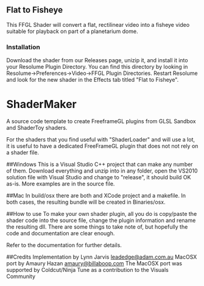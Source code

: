 ## Flat to Fisheye
This FFGL Shader will convert a flat, rectilinear video into a fisheye video suitable for playback on part of a planetarium dome. 

### Installation
Download the shader from our Releases page, unizip it, and install it into your Resolume Plugin Directory. You can find this directory by looking in Resolume->Preferences->Video->FFGL Plugin Directories. Restart Resolume and look for the new shader in the Effects tab titled "Flat to Fisheye".

# ShaderMaker
A source code template to create FreeframeGL plugins from GLSL Sandbox and ShaderToy shaders.

For the shaders that you find useful with "ShaderLoader" and will use a lot,
it is useful to have a dedicated FreeFrameGL plugin that does not not rely on a shader file.

##Windows
This is a Visual Studio C++ project that can make any number of them.
Download everything and unzip into in any folder, open the VS2010 solution file with
Visual Studio and change to "release", it should build OK as-is. More examples are in the source file.

##Mac
In build/osx there are both and XCode project and a makefile. In both cases, the resulting bundle will be created in
Binaries/osx. 

##How to use
To make your own shader plugin, all you do is copy/paste the shader code into the source file,
change the plugin information and rename the resulting dll. There are some things to take note of, 
but hopefully the code and documentation are clear enough.

Refer to the documentation for further details.

##Credits
Implementation by Lynn Jarvis leadedge@adam.com.au
MacOSX port by Amaury Hazan amaury@billaboop.com
The MacOSX port was supported by Coldcut/Ninja Tune as a contribution to the Visuals Community

